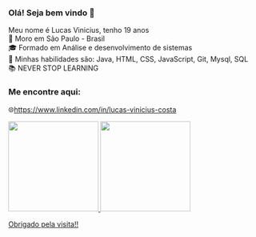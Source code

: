 ### Olá! Seja bem vindo 👋<br>
Meu nome é Lucas Vinicius, tenho 19 anos<br>
🌆 Moro em São Paulo - Brasil<br>
🎓 Formado em Análise e desenvolvimento de sistemas<br>
🔹 Minhas habilidades são: Java, HTML, CSS, JavaScript, Git, Mysql, SQL<br>
📚 NEVER STOP LEARNING <br>
### Me encontre aqui:
🌐https://www.linkedin.com/in/lucas-vinicius-costa<br>
<div>
  <a href="https://github.com/LucasViniciusNunesCosta">
  <img height="180em" src="https://github-readme-stats.vercel.app/api?username=LucasViniciusNunesCosta&show_icons=true&theme=dark&include_all_commits=true&count_private=true"/>
  <img height="180em" src="https://github-readme-stats.vercel.app/api/top-langs/?username=LucasViniciusNunesCosta&layout=compact&langs_count=7&theme=dark"/>
</div>

Obrigado pela visita!!
<!--
**LucasViniciusNunesCosta/LucasViniciusNunesCosta** is a ✨ _special_ ✨ repository because its `README.md` (this file) appears on your GitHub profile.

-->
